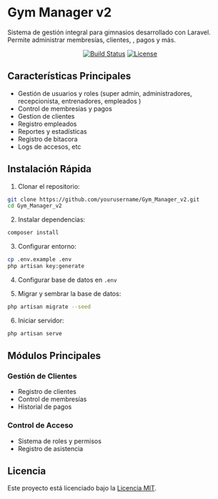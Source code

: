 # Gym Manager v2

Sistema de gestión integral para gimnasios desarrollado con Laravel. Permite administrar membresías, clientes, , pagos y más.

<p align="center">
<a href="https://github.com/laravel/framework/actions"><img src="https://github.com/laravel/framework/workflows/tests/badge.svg" alt="Build Status"></a>
<a href="https://packagist.org/packages/laravel/framework"><img src="https://img.shields.io/packagist/l/laravel/framework" alt="License"></a>
</p>

## Características Principales

- Gestión de usuarios y roles (super admin, administradores, recepcionista, entrenadores, empleados )
- Control de membresías y pagos
- Gestion de clientes
- Registro empleados
- Reportes y estadísticas
- Registro de bitacora
- Logs de accesos, etc

## Instalación Rápida

1. Clonar el repositorio:
```bash
git clone https://github.com/yourusername/Gym_Manager_v2.git
cd Gym_Manager_v2
```

2. Instalar dependencias:
```bash
composer install
```

3. Configurar entorno:
```bash
cp .env.example .env
php artisan key:generate
```

4. Configurar base de datos en `.env`

5. Migrar y sembrar la base de datos:
```bash
php artisan migrate --seed
```

6. Iniciar servidor:
```bash
php artisan serve
```

## Módulos Principales

### Gestión de Clientes
- Registro de clientes
- Control de membresías
- Historial de pagos

### Control de Acceso
- Sistema de roles y permisos
- Registro de asistencia

## Licencia

Este proyecto está licenciado bajo la [Licencia MIT](https://opensource.org/licenses/MIT).
